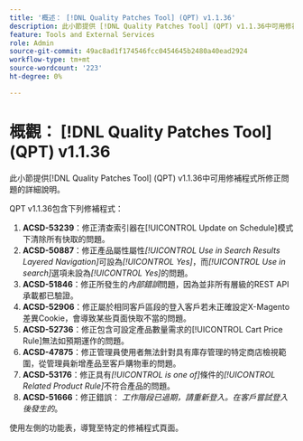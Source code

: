 ```yaml
---
title: '概述： [!DNL Quality Patches Tool] (QPT) v1.1.36'
description: 此小節提供 [!DNL Quality Patches Tool] (QPT) v1.1.36中可用修補程式所修正問題的詳細說明。
feature: Tools and External Services
role: Admin
source-git-commit: 49ac8ad1f174546fcc0454645b2480a40ead2924
workflow-type: tm+mt
source-wordcount: '223'
ht-degree: 0%

---
```


# 概觀： [!DNL Quality Patches Tool] (QPT) v1.1.36

此小節提供[!DNL Quality Patches Tool] (QPT) v1.1.36中可用修補程式所修正問題的詳細說明。

QPT v1.1.36包含下列修補程式：

1. **ACSD-53239**：修正清查索引器在[!UICONTROL Update on Schedule]模式下清除所有快取的問題。
1. **ACSD-50887**：修正產品屬性屬性&#x200B;*[!UICONTROL Use in Search Results Layered Navigation]*&#x200B;可設為&#x200B;*[!UICONTROL Yes]*，而&#x200B;*[!UICONTROL Use in search]*&#x200B;選項未設為&#x200B;*[!UICONTROL Yes]*&#x200B;的問題。
1. **ACSD-51846**：修正所發生的&#x200B;*內部錯誤*&#x200B;問題，因為並非所有層級的REST API承載都已驗證。
1. **ACSD-52906**：修正屬於相同客戶區段的登入客戶若未正確設定X-Magento差異Cookie，會導致某些頁面快取不當的問題。
1. **ACSD-52736**：修正包含可設定產品數量需求的[!UICONTROL Cart Price Rule]無法如預期運作的問題。
1. **ACSD-47875**：修正管理員使用者無法針對具有庫存管理的特定商店檢視範圍，從管理員新增產品至客戶購物車的問題。
1. **ACSD-53176**：修正具有&#x200B;*[!UICONTROL is one of]*&#x200B;條件的&#x200B;*[!UICONTROL Related Product Rule]*&#x200B;不符合產品的問題。
1. **ACSD-51666**：修正錯誤： *工作階段已過期，請重新登入。在客戶嘗試登入後發生的*。

使用左側的功能表，導覽至特定的修補程式頁面。
